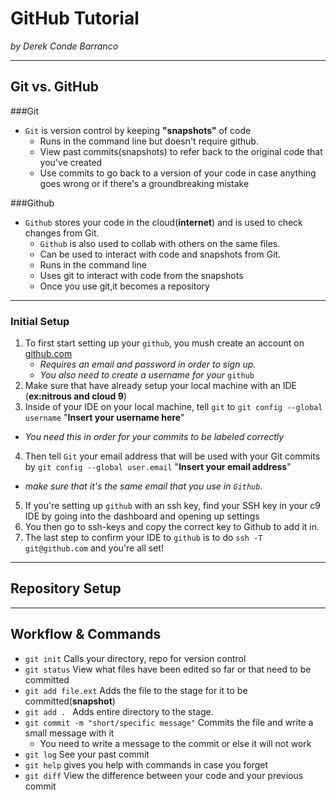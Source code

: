 # GitHub Tutorial

_by Derek Conde Barranco_

---
## Git vs. GitHub
###Git
* `Git` is version control by keeping **"snapshots"** of code
   * Runs in the command line but doesn't require github. 
   * View past commits(snapshots) to refer back to the original code that you've created
   * Use commits to go back to a version of your code in case anything goes wrong or if there's a groundbreaking mistake

###Github
* `Github` stores your code in the cloud(**internet**) and is used to check changes from Git.
    * `Github` is also used to collab with others on the same files.
    * Can be used to interact with code and snapshots from Git.
    * Runs in the command line
     * Uses git to interact with code from the snapshots  
     * Once you use git,it becomes a repository
---   
### Initial Setup
1. To first start setting up your `github`, you mush create an account on [github.com](http://www.github.com)
   * _Requires an email and password in order to sign up._
   * _You also need to create a username for your_ `github`
2. Make sure that have already setup your local machine with an IDE (**ex:nitrous and cloud 9**)
3. Inside of your IDE on your local machine, tell `git` to `git config --global username` "**Insert your username here**"
  * _You need this in order for your commits to be labeled correctly_   
4. Then tell `Git` your email address that will be used with your Git commits by `git config --global user.email` "**Insert your email address**"   
  * _make sure that it's the same email that you use in `Github`._
5. If you're setting up `github` with an ssh key, find your SSH key in your c9 IDE by going into the dashboard and opening up settings
6. You then go to ssh-keys and copy the correct key to Github to add it in.
7. The last step to confirm your IDE to `github` is to do `ssh -T git@github.com` and you're all set!

---
## Repository Setup



---
## Workflow & Commands
* `git init` Calls your directory, repo for version control
* `git status` View what files have been edited so far or that need to be committed
* `git add file.ext` Adds the file to the stage for it to be committed(**snapshot**)
* `git add . ` Adds entire directory to the stage.
* `git commit -m "short/specific message"` Commits the file and write a small message with it
     * You need to write a message to the commit or else it will not work
* `git log` See your past commit
* `git help` gives you help with commands in case you forget
* `git diff` View the difference between your code and your previous commit